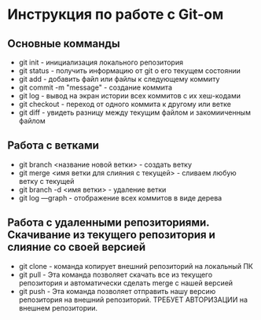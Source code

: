 # Инструкция по работе с Git-ом
## Основные комманды
* git init - инициализация локального репозитория
* git status - получить информацию от git о его текущем состоянии
* git add - добавить файл или файлы к следующему коммиту
* git commit -m "message" - создание коммита
* git log - вывод на экран истории всех коммитов с их хеш-кодами
* git checkout - переход от одного коммита к другому или ветке
* git diff - увидеть разницу между текущим файлом и закомииченным файлом

## Работа с ветками
* git branch <название новой ветки> - создать ветку
* git merge <имя ветки для слияния с текущей> - сливаем любую ветку с текущей
* git branch -d <имя ветки> - удаление ветки
* git log —graph - отображение всех коммитов в виде дерева

## Работа с удаленными репозиториями. Скачивание из текущего репозитория и слияние со своей версией
* git clone <url> - команда копирует внешний репозиторий на локальный ПК
* git pull - Эта команда позволяет скачать все из текущего репозитория и автоматически сделать merge с нашей версией
* git push -   Эта команда позволяет отправить нашу версию репозитория на внешний репозиторий. ТРЕБУЕТ АВТОРИЗАЦИИ на внешнем репозитории.